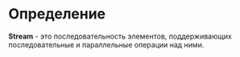 # Определение
**Stream** - это последовательность элементов, поддерживающих последовательные и параллельные операции над ними.